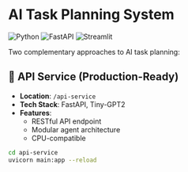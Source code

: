 # AI Task Planning System

![Python](https://img.shields.io/badge/Python-3.10%2B-blue)
![FastAPI](https://img.shields.io/badge/FastAPI-0.104-green)
![Streamlit](https://img.shields.io/badge/Streamlit-1.29-red)

Two complementary approaches to AI task planning:

## 🚀 API Service (Production-Ready)
- **Location**: `/api-service`
- **Tech Stack**: FastAPI, Tiny-GPT2
- **Features**:
  - RESTful API endpoint
  - Modular agent architecture
  - CPU-compatible

```bash
cd api-service
uvicorn main:app --reload